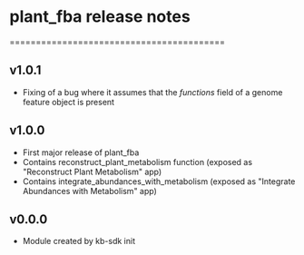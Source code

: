 # plant_fba release notes
=========================================

## v1.0.1
* Fixing of a bug where it assumes that the _functions_ field of a
genome feature object is present

## v1.0.0
* First major release of plant_fba
* Contains reconstruct_plant_metabolism function (exposed as
"Reconstruct Plant Metabolism" app)
* Contains integrate_abundances_with_metabolism (exposed as "Integrate
Abundances with Metabolism" app)

## v0.0.0
* Module created by kb-sdk init

